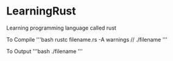 # LearningRust
Learning programming language called rust

To Compile
'''bash
rustc filename.rs -A warnings
// ./filename
'''

To Output
'''bash
./filename
'''
